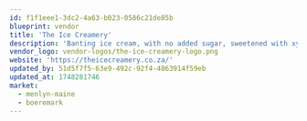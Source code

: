 ```yaml
---
id: f1f1eee1-3dc2-4a63-b023-0586c21de85b
blueprint: vendor
title: 'The Ice Creamery'
description: 'Banting ice cream, with no added sugar, sweetened with xylitol. Free from preservatives and artificial flavours.'
vendor_logo: vendor-logos/the-ice-creamery-logo.png
website: 'https://theicecreamery.co.za/'
updated_by: 51d5f7f5-63e9-492c-92f4-4863914f59eb
updated_at: 1748281746
market:
  - menlyn-maine
  - boeremark
---
```

